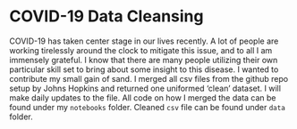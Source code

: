 # COVID-19 Data Cleansing

COVID-19 has taken center stage in our lives recently.  A lot of people are working tirelessly around the clock to mitigate this issue, and to all I am immensely grateful.  I know that there are many people utilizing their own particular skill set to bring about some insight to this disease.  I wanted to contribute my small gain of sand. I merged all csv files from the github repo setup by Johns Hopkins and returned one uniformed ‘clean’ dataset.  I will make daily updates to the file.  All code on how I merged the data can be found under my ```notebooks``` folder.  Cleaned ```csv``` file can be found under ```data``` folder. 